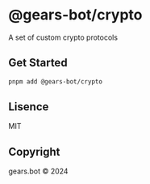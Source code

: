 # @gears-bot/crypto

A set of custom crypto protocols

## Get Started

```bash
pnpm add @gears-bot/crypto
```

## Lisence

MIT

## Copyright

gears.bot © 2024 
